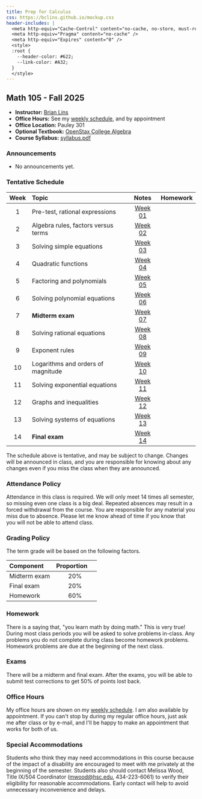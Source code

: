 ```yaml
---
title: Prep for Calculus
css: https://bclins.github.io/mockup.css
header-includes: |
  <meta http-equiv="Cache-Control" content="no-cache, no-store, must-revalidate" />
  <meta http-equiv="Pragma" content="no-cache" />
  <meta http-equiv="Expires" content="0" />
  <style>
  :root {
    --header-color:	#622; 
    --link-color: #A32; 
  }
  </style>
---
```


## Math 105 - Fall 2025

* **Instructor:** [Brian Lins](https://bclins.github.io) 
* **Office Hours:** See my [weekly schedule](https://bclins.github.io/index.html#weekly-schedule), and by appointment
* **Office Location:** Pauley 301
* **Optional Textbook:** [OpenStax College Algebra](https://openstax.org/details/books/college-algebra)
* **Course Syllabus:** [syllabus.pdf](syllabus.pdf)


### Announcements

* No announcements yet.

### Tentative Schedule

Week | Topic                      | Notes | Homework 
:---:|:---------------------------|:-----:|:--------:
1  | Pre-test, rational expressions                 | [Week 01](notes.html#week-1-notes)  | 
2  | Algebra rules, factors versus terms            | [Week 02](notes.html#week-2-notes)  |
3  | Solving simple equations                       | [Week 03](notes.html#week-3-notes)  |
4  | Quadratic functions                            | [Week 04](notes.html#week-4-notes)  |
5  | Factoring and polynomials                      | [Week 05](notes.html#week-5-notes)  |
6  | Solving polynomial equations                   | [Week 06](notes.html#week-6-notes)  |
7  | **Midterm exam**                               | [Week 07](notes.html#week-7-notes)  |
8  | Solving rational equations                     | [Week 08](notes.html#week-8-notes)  |
9  | Exponent rules                                 | [Week 09](notes.html#week-9-notes)  |
10 | Logarithms and orders of magnitude             | [Week 10](notes.html#week-10-notes) | 
11 | Solving exponential equations                  | [Week 11](notes.html#week-11-notes) | 
12 | Graphs and inequalities                        | [Week 12](notes.html#week-12-notes) | 
13 | Solving systems of equations                   | [Week 13](notes.html#week-13-notes) | 
14 | **Final exam**                                 | [Week 14](notes.html#week-14-notes) |

The schedule above is tentative, and may be subject to change. Changes will be announced in class, and you are responsible for knowing about any changes even if you miss the class when they are announced. 

### Attendance Policy

Attendance in this class is required. We will only meet 14 times all semester, so missing even one class is a big deal. Repeated absences may result in a forced withdrawal from the course. You are responsible for any material you miss due to absence. Please let me know ahead of time if you know that you will not be able to attend class.

### Grading Policy

The term grade will be based on the following factors.

| Component &nbsp; &nbsp;  | Proportion  &nbsp; &nbsp;|
| :--- | :---: |
| Midterm exam | 20% |
| Final exam   | 20% |
| Homework     | 60% |  


### Homework 
  
There is a saying that, "you learn math by doing math." This is very true! During most class periods you will be asked to solve problems in-class. Any problems you do not complete during class become homework problems. Homework problems are due at the beginning of the next class.  

### Exams

There will be a midterm and final exam.  After the exams, you will be able to submit test corrections to get 50% of points lost back.  

### Office Hours

My office hours are shown on my [weekly schedule](https://bclins.github.io/index.html#weekly-schedule).  I am also available by appointment. If you can't stop by during my regular office hours, just ask me after class or by e-mail, and I'll be happy to make an appointment that works for both of us.  


### Special Accommodations

Students who think they may need accommodations in this course because of the impact of a disability are encouraged to meet with me privately at the beginning of the semester. Students also should contact Melissa Wood, Title IX/504 Coordinator (mwood@hsc.edu, 434-223-6061) to verify their eligibility for reasonable accommodations. Early contact will help to avoid unnecessary inconvenience and delays.



<br>
<br>
<br>
<br>
<br>
<br>
<br>
<br>
